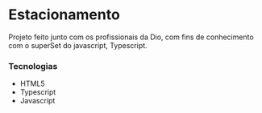 # Estacionamento

Projeto feito junto com os profissionais da Dio, com fins de conhecimento com o superSet do javascript, Typescript.

### Tecnologias 

- HTML5
- Typescript
- Javascript